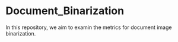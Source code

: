 # Document_Binarization

In this repository, we aim to examin the metrics for document image binarization. 
